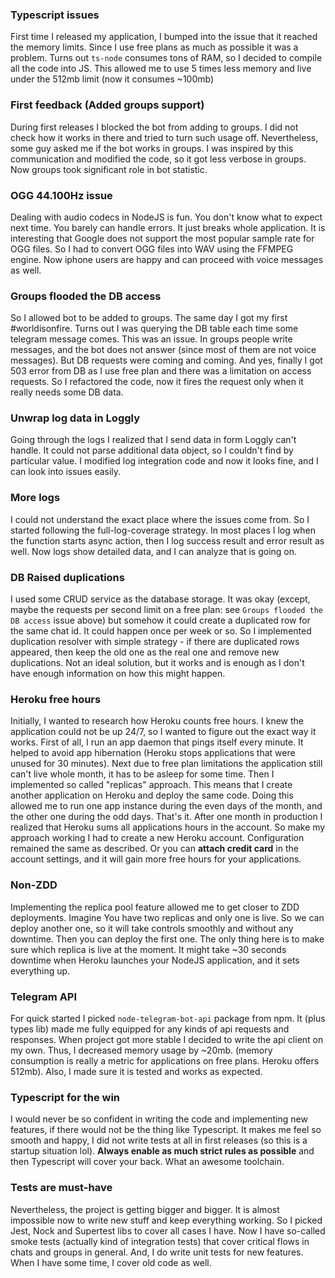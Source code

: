 ### Typescript issues

First time I released my application, I bumped into the issue that it reached the memory limits.
Since I use free plans as much as possible it was a problem. Turns out `ts-node` consumes tons of RAM,
so I decided to compile all the code into JS. This allowed me to use 5 times less memory and live
under the 512mb limit (now it consumes ~100mb)

### First feedback (Added groups support)

During first releases I blocked the bot from adding to groups. I did not check how it works in there
and tried to turn such usage off. Nevertheless, some guy asked me if the bot works in groups. I was
inspired by this communication and modified the code, so it got less verbose in groups. Now groups
took significant role in bot statistic.

### OGG 44.100Hz issue

Dealing with audio codecs in NodeJS is fun. You don't know what to expect next time. You barely can
handle errors. It just breaks whole application. It is interesting that Google does not support
the most popular sample rate for OGG files. So I had to convert OGG files into WAV using the FFMPEG
engine. Now iphone users are happy and can proceed with voice messages as well.

### Groups flooded the DB access

So I allowed bot to be added to groups. The same day I got my first #worldisonfire. Turns out I was
querying the DB table each time some telegram message comes. This was an issue. In groups people
write messages, and the bot does not answer (since most of them are not voice messages). But DB
requests were coming and coming. And yes, finally I got 503 error from DB as I use free plan and
there was a limitation on access requests. So I refactored the code, now it fires the request only
when it really needs some DB data.

### Unwrap log data in Loggly

Going through the logs I realized that I send data in form Loggly can't handle. It could not parse
additional data object, so I couldn't find by particular value. I modified log integration code
and now it looks fine, and I can look into issues easily.

### More logs

I could not understand the exact place where the issues come from. So I started following the
full-log-coverage strategy. In most places I log when the function starts async action, then
I log success result and error result as well. Now logs show detailed data, and I can analyze
that is going on.

### DB Raised duplications

I used some CRUD service as the database storage. It was okay (except, maybe the requests per
second limit on a free plan: see `Groups flooded the DB access` issue above) but somehow it
could create a duplicated row for the same chat id. It could happen once per week or so. So
I implemented duplication resolver with simple strategy - if there are duplicated rows appeared,
then keep the old one as the real one and remove new duplications. Not an ideal solution, but
it works and is enough as I don't have enough information on how this might happen.

### Heroku free hours

Initially, I wanted to research how Heroku counts free hours. I knew the application could not
be up 24/7, so I wanted to figure out the exact way it works. First of all, I run an app daemon
that pings itself every minute. It helped to avoid app hibernation (Heroku stops applications
that were unused for 30 minutes). Next due to free plan limitations the application still can't
live whole month, it has to be asleep for some time. Then I implemented so called "replicas"
approach. This means that I create another application on Heroku and deploy the same code.
Doing this allowed me to run one app instance during the even days of the month, and the other
one during the odd days. That's it. After one month in production I realized that Heroku sums
all applications hours in the account. So make my approach working I had to create a new Heroku
account. Configuration remained the same as described. Or you can **attach credit card** in the
account settings, and it will gain more free hours for your applications.

### Non-ZDD

Implementing the replica pool feature allowed me to get closer to ZDD deployments. Imagine
You have two replicas and only one is live. So we can deploy another one, so it will take
controls smoothly and without any downtime. Then you can deploy the first one. The only
thing here is to make sure which replica is live at the moment. It might take ~30 seconds
downtime when Heroku launches your NodeJS application, and it sets everything up.

### Telegram API

For quick started I picked `node-telegram-bot-api` package from npm. It (plus types lib)
made me fully equipped for any kinds of api requests and responses. When project got more
stable I decided to write the api client on my own. Thus, I decreased memory usage by ~20mb.
(memory consumption is really a metric for applications on free plans. Heroku offers 512mb).
Also, I made sure it is tested and works as expected.

### Typescript for the win

I would never be so confident in writing the code and implementing new features, if there
would not be the thing like Typescript. It makes me feel so smooth and happy, I did not
write tests at all in first releases (so this is a startup situation lol). **Always enable
as much strict rules as possible** and then Typescript will cover your back. What an awesome
toolchain.

### Tests are must-have

Nevertheless, the project is getting bigger and bigger. It is almost impossible now to
write new stuff and keep everything working. So I picked Jest, Nock and Supertest libs
to cover all cases I have. Now I have so-called smoke tests (actually kind of integration
tests) that cover critical flows in chats and groups in general. And, I do write unit
tests for new features. When I have some time, I cover old code as well.
